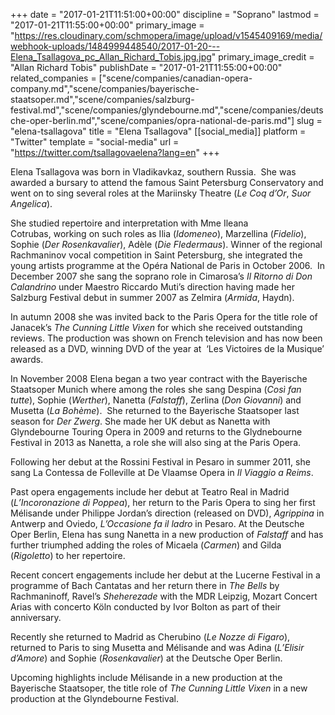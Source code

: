 +++
date = "2017-01-21T11:51:00+00:00"
discipline = "Soprano"
lastmod = "2017-01-21T11:55:00+00:00"
primary_image = "https://res.cloudinary.com/schmopera/image/upload/v1545409169/media/webhook-uploads/1484999448540/2017-01-20---Elena_Tsallagova_pc_Allan_Richard_Tobis.jpg.jpg"
primary_image_credit = "Allan Richard Tobis"
publishDate = "2017-01-21T11:55:00+00:00"
related_companies = ["scene/companies/canadian-opera-company.md","scene/companies/bayerische-staatsoper.md","scene/companies/salzburg-festival.md","scene/companies/glyndebourne.md","scene/companies/deutsche-oper-berlin.md","scene/companies/opra-national-de-paris.md"]
slug = "elena-tsallagova"
title = "Elena Tsallagova"
[[social_media]]
platform = "Twitter"
template = "social-media"
url = "https://twitter.com/tsallagovaelena?lang=en"
+++

Elena Tsallagova was born in Vladikavkaz, southern Russia.  She was awarded a bursary to attend the famous Saint Petersburg Conservatory and went on to sing several roles at the Mariinsky Theatre (*Le Coq d’Or*, *Suor Angelica*).

She studied repertoire and interpretation with Mme Ileana Cotrubas, working on such roles as Ilia (*Idomeneo*), Marzellina (*Fidelio*), Sophie (*Der Rosenkavalier*), Adèle (*Die Fledermaus*). Winner of the regional Rachmaninov vocal competition in Saint Petersburg, she integrated the young artists programme at the Opéra National de Paris in October 2006.  In December 2007 she sang the soprano role in Cimarosa’s *Il Ritorno di Don Calandrino* under Maestro Riccardo Muti’s direction having made her Salzburg Festival debut in summer 2007 as Zelmira (*Armida*, Haydn).

In autumn 2008 she was invited back to the Paris Opera for the title role of Janacek’s *The Cunning Little Vixen* for which she received outstanding reviews. The production was shown on French television and has now been released as a DVD, winning DVD of the year at  ‘Les Victoires de la Musique’ awards.

In November 2008 Elena began a two year contract with the Bayerische Staatsoper Munich where among the roles she sang Despina (*Così fan tutte*), Sophie (*Werther*), Nanetta (*Falstaff*), Zerlina (*Don Giovanni*) and Musetta (*La Bohème*).  She returned to the Bayerische Staatsoper last season for *Der Zwerg*. She made her UK debut as Nanetta with Glyndebourne Touring Opera in 2009 and returns to the Glydnebourne Festival in 2013 as Nanetta, a role she will also sing at the Paris Opera.

Following her debut at the Rossini Festival in Pesaro in summer 2011, she sang La Contessa de Folleville at De Vlaamse Opera in *Il Viaggio a Reims*.

Past opera engagements include her debut at Teatro Real in Madrid (*L’Incoronazione di Poppea*), her return to the Paris Opera to sing her first Mélisande under Philippe Jordan’s direction (released on DVD), *Agrippina* in Antwerp and Oviedo, *L’Occasione fa il ladro* in Pesaro. At the Deutsche Oper Berlin, Elena has sung Nanetta in a new production of *Falstaff* and has further triumphed adding the roles of Micaela (*Carmen*) and Gilda (*Rigoletto*) to her repertoire.

Recent concert engagements include her debut at the Lucerne Festival in a programme of Bach Cantatas and her return there in *The Bells* by Rachmaninoff, Ravel’s *Sheherezade* with the MDR Leipzig, Mozart Concert Arias with concerto Köln conducted by Ivor Bolton as part of their anniversary.

Recently she returned to Madrid as Cherubino (*Le Nozze di Figaro*), returned to Paris to sing Musetta and Mélisande and was Adina (*L’Elisir d’Amore*) and Sophie (*Rosenkavalier*) at the Deutsche Oper Berlin.

Upcoming highlights include Mélisande in a new production at the Bayerische Staatsoper, the title role of *The Cunning Little Vixen* in a new production at the Glyndebourne Festival.

